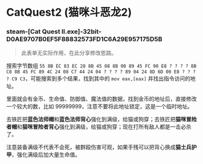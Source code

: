 # CatQuest2 (猫咪斗恶龙2)

### steam-[Cat Quest II.exe]-32bit-D0AE9707B0EF5F88832573FD1C6A29E957175D5B
> 此表单无实际作用，在此分享修改思路。

搜索字节数组 `55 8B EC 83 EC 28 8B 45 08 8B 00 89 45 FC 90 E8 ? ? ? ? 8B C8 8B 45 FC 89 4C 24 08 C7 44 24 04 ? ? ? ? 89 04 24 8D 6D 00 E8 ? ? ? ? C9 C3`，可能搜索到多个结果，找到其中的 `mov eax,[eax]` 并找出指令访问的地址。

里面就会有金币、生命值、防御值、魔法值的数据，找到金币的地址后，直接修改一个较大的数，比如 99999999，注意不要将此地址锁定，这是一个临时地址。

去铁匠把**蓝色法师帽**和**蓝色法师背心**强化到满级，给猫或狗穿；去铁匠把**猫咪冒险者帽**和**猫咪冒险者背心**强化到满级，给猫或狗穿；现在打所有敌人都是一击必杀了。

注意装备满级不代表不会死，被群殴伤害可观，如果手残可以把背心换成**猫士兵护甲**，强化满级后加大量生命值。
